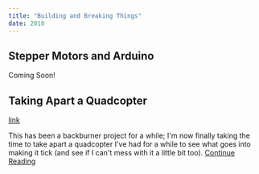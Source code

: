 ```yaml
---
title: "Building and Breaking Things"
date: 2018
---
```


## Stepper Motors and Arduino

Coming Soon!

## Taking Apart a Quadcopter

[link](/build-break-quadcopter-part1.html)

This has been a backburner project for a while; I'm now finally taking the time to take apart a quadcopter I've had for a while to see what goes into making it tick (and see if I can't mess with it a little bit too). [Continue Reading](/build-break-quadcopter-part1.html)
